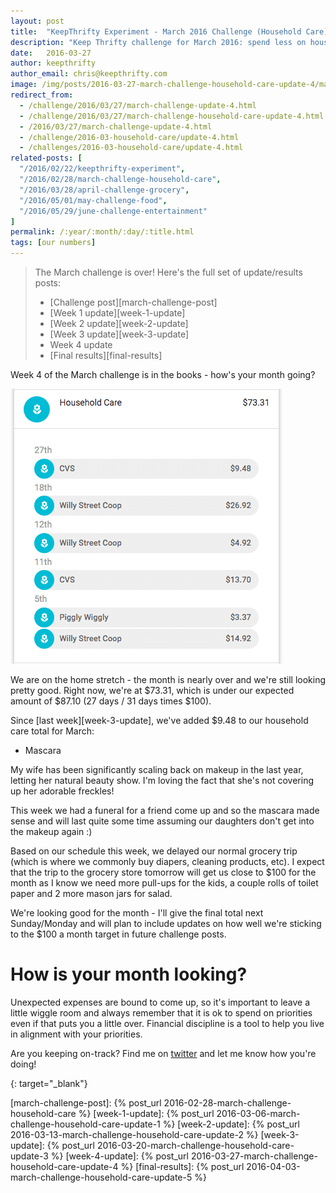```yaml
---
layout: post
title:  "KeepThrifty Experiment - March 2016 Challenge (Household Care) - Week 4 Results"
description: "Keep Thrifty challenge for March 2016: spend less on household items; see our week 4 results"
date:   2016-03-27
author: keepthrifty
author_email: chris@keepthrifty.com
image: /img/posts/2016-03-27-march-challenge-household-care-update-4/makeup-brush.jpg
redirect_from:
  - /challenge/2016/03/27/march-challenge-update-4.html
  - /challenge/2016/03/27/march-challenge-household-care-update-4.html
  - /2016/03/27/march-challenge-update-4.html
  - /challenge/2016-03-household-care/update-4.html
  - /challenges/2016-03-household-care/update-4.html
related-posts: [
  "/2016/02/22/keepthrifty-experiment",
  "/2016/02/28/march-challenge-household-care",
  "/2016/03/28/april-challenge-grocery",
  "/2016/05/01/may-challenge-food",
  "/2016/05/29/june-challenge-entertainment"
]
permalink: /:year/:month/:day/:title.html
tags: [our numbers]
---
```


> The March challenge is over! Here's the full set of update/results posts:
>
>   - [Challenge post][march-challenge-post]
>   - [Week 1 update][week-1-update]
>   - [Week 2 update][week-2-update]
>   - [Week 3 update][week-3-update]
>   - Week 4 update
>   - [Final results][final-results]


Week 4 of the March challenge is in the books - how's your month going?

![March week 4 results - $73.31 total][march-week-4-summary]

We are on the home stretch - the month is nearly over and we're still looking pretty good. Right now, we're at $73.31, which is under our expected amount of $87.10 (27 days / 31 days times $100).

Since [last week][week-3-update], we've added $9.48 to our household care total for March:

* Mascara

My wife has been significantly scaling back on makeup in the last year, letting her natural beauty show. I'm loving the fact that she's not covering up her adorable freckles!

This week we had a funeral for a friend come up and so the mascara made sense and will last quite some time assuming our daughters don't get into the makeup again :)

Based on our schedule this week, we delayed our normal grocery trip (which is where we commonly buy diapers, cleaning products, etc). I expect that the trip to the grocery store tomorrow will get us close to $100 for the month as I know we need more pull-ups for the kids, a couple rolls of toilet paper and 2 more mason jars for salad.

We're looking good for the month - I'll give the final total next Sunday/Monday and will plan to include updates on how well we're sticking to the $100 a month target in future challenge posts.

# How is your month looking? #

Unexpected expenses are bound to come up, so it's important to leave a little wiggle room and always remember that it is ok to spend on priorities even if that puts you a little over. Financial discipline is a tool to help you live in alignment with your priorities.

Are you keeping on-track? Find me on [twitter][twitter-profile] and let me know how you're doing!

[twitter-profile]: http://www.twitter.com/keepthrifty
{: target="_blank"}

[march-week-4-summary]: /img/posts/2016-03-27-march-challenge-household-care-update-4/march-2016-w4-summary.png

[march-challenge-post]: {% post_url 2016-02-28-march-challenge-household-care %}
[week-1-update]: {% post_url 2016-03-06-march-challenge-household-care-update-1 %}
[week-2-update]: {% post_url 2016-03-13-march-challenge-household-care-update-2 %}
[week-3-update]: {% post_url 2016-03-20-march-challenge-household-care-update-3 %}
[week-4-update]: {% post_url 2016-03-27-march-challenge-household-care-update-4 %}
[final-results]: {% post_url 2016-04-03-march-challenge-household-care-update-5 %}
